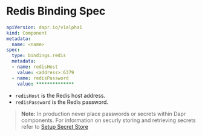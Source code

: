 # Redis Binding Spec

```yml
apiVersion: dapr.io/v1alpha1
kind: Component
metadata:
  name: <name>
spec:
  type: bindings.redis
  metadata:
  - name: redisHost
    value: <address>:6379
  - name: redisPassword
    value: **************
```

- `redisHost` is the Redis host address.
- `redisPassword` is the Redis password.

> **Note:** In production never place passwords or secrets within Dapr components. For information on securly storing and retrieving secrets refer to [Setup Secret Store](../../../howto/setup-secret-store)
